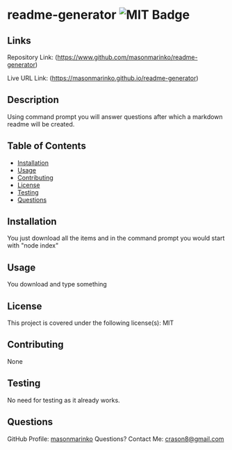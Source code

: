 # readme-generator ![MIT Badge](https://img.shields.io/badge/License-MIT-brightgreen)

## Links

Repository Link: (https://www.github.com/masonmarinko/readme-generator)

Live URL Link: (https://masonmarinko.github.io/readme-generator)

## Description
Using command prompt you will answer questions after which a markdown readme will be created.

## Table of Contents
* [Installation](#installation)
* [Usage](#usage)
* [Contributing](#contributing)
* [License](#license)
* [Testing](#testing)
* [Questions](#questions)

## Installation
You just download all the items and in the command prompt you would start with "node index"

## Usage 
You download and type something


## License
This project is covered under the following license(s):
MIT

## Contributing
None

## Testing
No need for testing as it already works.

## Questions
GitHub Profile: [masonmarinko](https://github.com/masonmarinko)
Questions? Contact Me: <crason8@gmail.com>
